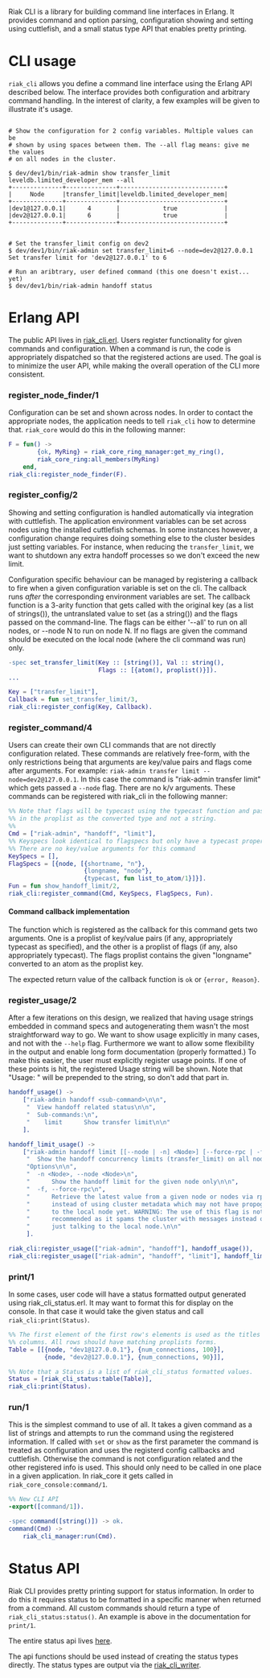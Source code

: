 Riak CLI is a library for building command line interfaces in Erlang. It provides
command and option parsing, configuration showing and setting using cuttlefish,
and a small status type API that enables pretty printing.

# CLI usage
``riak_cli`` allows you define a command line interface using the Erlang API
described below. The interface provides both configuration and arbitrary
command handling. In the interest of clarity, a few examples will be given to
illustrate it's usage.

```shell

# Show the configuration for 2 config variables. Multiple values can be
# shown by using spaces between them. The --all flag means: give me the values
# on all nodes in the cluster.

$ dev/dev1/bin/riak-admin show transfer_limit leveldb.limited_developer_mem --all
+--------------+--------------+-----------------------------+
|     Node     |transfer_limit|leveldb.limited_developer_mem|
+--------------+--------------+-----------------------------+
|dev1@127.0.0.1|      4       |            true             |
|dev2@127.0.0.1|      6       |            true             |
+--------------+--------------+-----------------------------+


# Set the transfer_limit config on dev2
$ dev/dev1/bin/riak-admin set transfer_limit=6 --node=dev2@127.0.0.1
Set transfer limit for 'dev2@127.0.0.1' to 6

# Run an aribtrary, user defined command (this one doesn't exist... yet)
$ dev/dev1/bin/riak-admin handoff status

```

# Erlang API
The public API lives in
[riak_cli.erl](https://github.com/basho/riak_cli/blob/master/src/riak_cli.erl).
Users register functionality for given commands and configuration. When a
command is run, the code is appropriately dispatched so that the registered
actions are used. The goal is to minimize the user API, while making the overall
operation of the CLI more consistent.

### register_node_finder/1
Configuration can be set and shown across nodes. In order to contact the
appropriate nodes, the application needs to tell `riak_cli` how to determine that. 
`riak_core` would do this in the following manner:

```erlang
F = fun() ->
        {ok, MyRing} = riak_core_ring_manager:get_my_ring(),
        riak_core_ring:all_members(MyRing)
    end,
riak_cli:register_node_finder(F).
```

### register_config/2
Showing and setting configuration is handled automatically via integration with
cuttlefish. The application environment variables can be set across nodes using
the installed cuttlefish schemas. In some instances however, a configuration
change requires doing something else to the cluster besides just setting
variables. For instance, when reducing the ``transfer_limit``, we want to
shutdown any extra handoff processes so we don't exceed the new limit.

Configuration specific behaviour can be managed by registering a callback to
fire when a given configuration variable is set on the cli. The callback runs
*after* the corresponding environment variables are set. The callback function
is a 3-arity function that gets called with the original key (as a list of
strings()), the untranslated value to set (as a string()) and the flags passed
on the command-line. The flags can be either '--all' to run on all nodes, or
--node N to run on node N. If no flags are given the command should be executed
on the local node (where the cli command was run) only.

```erlang
-spec set_transfer_limit(Key :: [string()], Val :: string(), 
                         Flags :: [{atom(), proplist()}]).
...

Key = ["transfer_limit"],
Callback = fun set_transfer_limit/3,
riak_cli:register_config(Key, Callback).
```

### register_command/4
Users can create their own CLI commands that are not directly configuration
related. These commands are relatively free-form, with the only restrictions
being that arguments are key/value pairs and flags come after arguments. For
example: `riak-admin transfer limit --node=dev2@127.0.0.1`. In this case the
command is "riak-admin transfer limit" which gets passed a `--node` flag. There are no k/v
arguments. These commands can be registered with riak_cli in the following
manner:

```erlang
%% Note that flags will be typecast using the typecast function and passed back
%% in the proplist as the converted type and not a string.
%% 
Cmd = ["riak-admin", "handoff", "limit"],
%% Keyspecs look identical to flagspecs but only have a typecast property.
%% There are no key/value arguments for this command
KeySpecs = [],
FlagSpecs = [{node, [{shortname, "n"},
                     {longname, "node"},
                     {typecast, fun list_to_atom/1}]}].
Fun = fun show_handoff_limit/2,
riak_cli:register_command(Cmd, KeySpecs, FlagSpecs, Fun).
```

#### Command callback implementation
The function which is registered as the callback for this command gets two arguments.
One is a proplist of key/value pairs (if any, appropriately typecast as specified), and the 
other is a proplist of flags (if any, also appropriately typecast).  The flags
proplist contains the given "longname" converted to an atom as the proplist key.

The expected return value of the callback function is `ok` or `{error, Reason}`.

### register_usage/2
After a few iterations on this design, we realized that having usage strings
embedded in command specs and autogenerating them wasn't the most
straightforward way to go. We want to show usage explicitly in many cases, and
not with the `--help` flag. Furthermore we want to allow some flexibility in the
output and enable long form documentation (properly formatted.) To make this
easier, the user must explicitly register usage points. If one of these points
is hit, the registered Usage string will be shown. Note that "Usage: " will be
prepended to the string, so don't add that part in.

```erlang
handoff_usage() ->
    ["riak-admin handoff <sub-command>\n\n",
     "  View handoff related status\n\n",
     "  Sub-commands:\n",
     "    limit      Show transfer limit\n\n"
    ].

handoff_limit_usage() ->
    ["riak-admin handoff limit [[--node | -n] <Node>] [--force-rpc | -f]\n\n",
     "  Show the handoff concurrency limits (transfer_limit) on all nodes.\n\n",
     "Options\n\n",
     "  -n <Node>, --node <Node>\n",
     "      Show the handoff limit for the given node only\n\n",
     "  -f, --force-rpc\n",
     "      Retrieve the latest value from a given node or nodes via rpc\n",
     "      instead of using cluster metadata which may not have propogated\n",
     "      to the local node yet. WARNING: The use of this flag is not\n",
     "      recommended as it spams the cluster with messages instead of\n",
     "      just talking to the local node.\n\n"
     ].

riak_cli:register_usage(["riak-admin", "handoff"], handoff_usage()),
riak_cli:register_usage(["riak-admin", "handoff", "limit"], handoff_limit_usage()).
```

### print/1
In some cases, user code will have a status formatted output generated using
riak_cli_status.erl. It may want to format this for display on the console. In
that case it would take the given status and call ``riak_cli:print(Status)``.

```erlang
%% The first element of the first row's elements is used as the titles for the
%% columns. All rows should have matching proplists forms.
Table = [[{node, "dev1@127.0.0.1"}, {num_connections, 100}],
          {node, "dev2@127.0.0.1"}, {num_connections, 90}]],

%% Note that a Status is a list of riak_cli_status formatted values.
Status = [riak_cli_status:table(Table)],
riak_cli:print(Status).
```

### run/1
This is the simplest command to use of all. It takes a given command as a list of
strings and attempts to run the command using the registered information. If
called with `set` or `show` as the first parameter the command is treated as
configuration and uses the registerd config callbacks and cuttlefish. Otherwise
the command is not configuration related and the other registered info is
used. This should only need to be called in one place in a given application. In
riak_core it gets called in ``riak_core_console:command/1``.

```erlang
%% New CLI API
-export([command/1]).

-spec command([string()]) -> ok.
command(Cmd) ->
    riak_cli_manager:run(Cmd).
```

# Status API
Riak CLI provides pretty printing support for status information. In order to do
this it requires status to be formatted in a specific manner when returned from
a command. All custom commands should return a type of `riak_cli_status:status()`.
An example is above in the documentation for `print/1`.

The entire status api lives [here](https://github.com/basho/riak_cli/blob/master/src/riak_cli_status.erl).

The api functions should be used instead of creating the status types directly.
The status types are output via the [riak_cli_writer](https://github.com/basho/riak_cli/blob/master/src/riak_cli_writer.erl).

